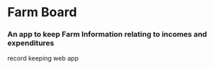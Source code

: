 # Farm Board
### An app to keep Farm Information relating to incomes and expenditures
record keeping web app
